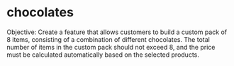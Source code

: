 # chocolates
Objective: Create a feature that allows customers to build a custom pack of 8 items, consisting of a combination of different chocolates. The total number of items in the custom pack should not exceed 8, and the price must be calculated automatically based on the selected products.
